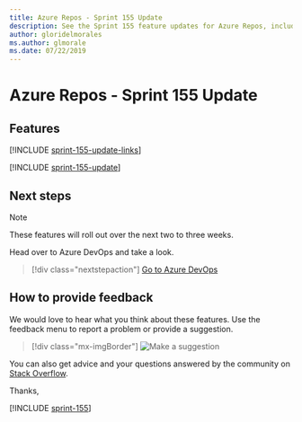 ```yaml
---
title: Azure Repos - Sprint 155 Update
description: See the Sprint 155 feature updates for Azure Repos, including next steps.
author: gloridelmorales
ms.author: glmorale
ms.date: 07/22/2019
---
```


# Azure Repos - Sprint 155 Update

## Features

[!INCLUDE [sprint-155-update-links](../includes/repos/sprint-155-update-links.md)]

[!INCLUDE [sprint-155-update](../includes/repos/sprint-155-update.md)]

## Next steps

> [!NOTE]
> These features will roll out over the next two to three weeks.

Head over to Azure DevOps and take a look.

> [!div class="nextstepaction"]
> [Go to Azure DevOps](https://go.microsoft.com/fwlink/?LinkId=307137&campaign=o~msft~docs~product-vsts~release-notes)

## How to provide feedback

We would love to hear what you think about these features. Use the feedback menu to report a problem or provide a suggestion.

> [!div class="mx-imgBorder"]
> ![Make a suggestion](../../media/make-a-suggestion.png)

You can also get advice and your questions answered by the community on [Stack Overflow](https://stackoverflow.com/questions/tagged/azure-devops).

Thanks,

[!INCLUDE [sprint-155](../includes/signer/sprint-155.md)]
